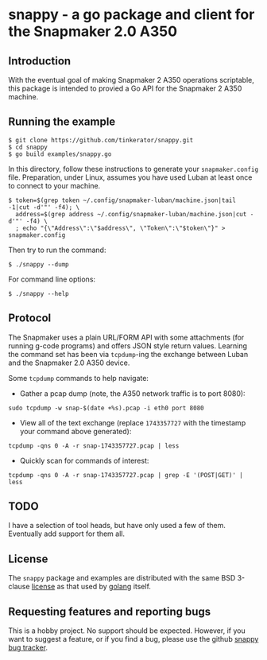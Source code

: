 # snappy - a go package and client for the Snapmaker 2.0 A350

## Introduction

With the eventual goal of making Snapmaker 2 A350 operations
scriptable, this package is intended to provied a Go API for the
Snapmaker 2 A350 machine.

## Running the example

```
$ git clone https://github.com/tinkerator/snappy.git
$ cd snappy
$ go build examples/snappy.go
```

In this directory, follow these instructions to generate your
`snapmaker.config` file. Preparation, under Linux, assumes you have
used Luban at least once to connect to your machine.

```
$ token=$(grep token ~/.config/snapmaker-luban/machine.json|tail -1|cut -d'"' -f4); \
  address=$(grep address ~/.config/snapmaker-luban/machine.json|cut -d'"' -f4) \
  ; echo "{\"Address\":\"$address\", \"Token\":\"$token\"}" > snapmaker.config
```

Then try to run the command:
```
$ ./snappy --dump
```

For command line options:
```
$ ./snappy --help
```

## Protocol

The Snapmaker uses a plain URL/FORM API with some attachments (for
running g-code programs) and offers JSON style return values. Learning
the command set has been via `tcpdump`-ing the exchange between Luban
and the Snapmaker 2.0 A350 device.

Some `tcpdump` commands to help navigate:

- Gather a pcap dump (note, the A350 network traffic is to port 8080):
```
sudo tcpdump -w snap-$(date +%s).pcap -i eth0 port 8080
```

- View all of the text exchange (replace `1743357727` with the
  timestamp your command above generated):
```
tcpdump -qns 0 -A -r snap-1743357727.pcap | less
```

- Quickly scan for commands of interest:
```
tcpdump -qns 0 -A -r snap-1743357727.pcap | grep -E '(POST|GET)' | less
```

## TODO

I have a selection of tool heads, but have only used a few of
them. Eventually add support for them all.

## License

The `snappy` package and examples are distributed with the same BSD
3-clause [license](LICENSE) as that used by
[golang](https://golang.org/LICENSE) itself.

## Requesting features and reporting bugs

This is a hobby project. No support should be expected. However, if
you want to suggest a feature, or if you find a bug, please use the
github [snappy bug
tracker](https://github.com/tinkerator/snappy/issues).
